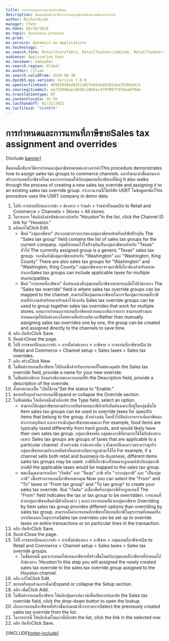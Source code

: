 ```yaml
---
title: การกำหนดและการแทนที่ภาษีขาย
description: ขั้นตอนนี้อธิบายวิธีการกำหนดกลุ่มภาษีขายตามช่องทางการค้า
author: RichardLuan
manager: tfehr
ms.date: 08/29/2018
ms.topic: business-process
ms.prod: ''
ms.service: dynamics-ax-applications
ms.technology: ''
ms.search.form: RetailStoreTable, RetailTaxOverrideCode, RetailTaxOverrideGroup
audience: Application User
ms.reviewer: kamaybac
ms.search.region: Global
ms.author: riluan
ms.search.validFrom: 2016-06-30
ms.dyn365.ops.version: Version 7.0.0
ms.openlocfilehash: 469850d8ed9251a827e834a483653ea7926bd414
ms.sourcegitcommit: eaf330dbee1db96c20d5ac479f007747bea079eb
ms.translationtype: HT
ms.contentlocale: th-TH
ms.lasthandoff: 02/15/2021
ms.locfileid: "5244074"
---
```

# <a name="sales-tax-assignment-and-overrides"></a><span data-ttu-id="60690-103">การกำหนดและการแทนที่ภาษีขาย</span><span class="sxs-lookup"><span data-stu-id="60690-103">Sales tax assignment and overrides</span></span>

[!include [banner](../../includes/banner.md)]

<span data-ttu-id="60690-104">ขั้นตอนนี้อธิบายวิธีการกำหนดกลุ่มภาษีขายตามช่องทางการค้า</span><span class="sxs-lookup"><span data-stu-id="60690-104">This procedure demonstrates how to assign sales tax groups to commerce channels.</span></span> <span data-ttu-id="60690-105">และยังแนะนำขั้นตอนการสร้างการแทนที่ภาษีขายใหม่ และการกำหนดให้กับกลุ่มแทนที่ภาษีขายที่มีอยู่ </span><span class="sxs-lookup"><span data-stu-id="60690-105">It also walks through the process of creating a new sales tax override and assigning it to an existing sales tax override group.</span></span> <span data-ttu-id="60690-106">กระบวนงานนี้ใช้บริษัท USRT ในข้อมูลสาธิต</span><span class="sxs-lookup"><span data-stu-id="60690-106">This procedure uses the USRT company in demo data.</span></span>

1. <span data-ttu-id="60690-107">ไปยัง การขายปลีกและการค้า > ช่องทาง > ร้านค้า > ร้านค้าทั้งหมด</span><span class="sxs-lookup"><span data-stu-id="60690-107">Go to Retail and Commerce > Channels > Stores > All stores.</span></span>
2. <span data-ttu-id="60690-108">ในรายการ ให้คลิกลิงค์รหัสช่องทางสำหรับ "Houston"</span><span class="sxs-lookup"><span data-stu-id="60690-108">In the list, click the Channel ID link for "Houston."</span></span>
3. <span data-ttu-id="60690-109">คลิกแก้ไข</span><span class="sxs-lookup"><span data-stu-id="60690-109">Click Edit.</span></span>
    * <span data-ttu-id="60690-110">ฟิลด์ "กลุ่มภาษีขาย" ประกอบด้วยรายการของกลุ่มภาษีขายสำหรับบริษัทปัจจุบัน </span><span class="sxs-lookup"><span data-stu-id="60690-110">The "Sales tax group" field contains the list of sales tax groups for the current company.</span></span> <span data-ttu-id="60690-111">กลุ่มที่กำหนดไว้ในปัจจุบันเป็นกลุ่มภาษีขายสำหรับ "Texas" ทั่วไป </span><span class="sxs-lookup"><span data-stu-id="60690-111">The currently assigned group is a generic "Texas" sales tax group.</span></span> <span data-ttu-id="60690-112">จากนั้นยังมีกลุ่มภาษีขายสำหรับ "Washington" และ "Washington, King County" </span><span class="sxs-lookup"><span data-stu-id="60690-112">There are also sales tax groups for "Washington" and "Washington, King County."</span></span> <span data-ttu-id="60690-113">กลุ่มภาษีขายอาจรวมภาษีที่เกี่ยวข้องสำหรับหลายอำเภอ</span><span class="sxs-lookup"><span data-stu-id="60690-113">Sales tax groups can include applicable taxes for multiple municipalities.</span></span>  
    * <span data-ttu-id="60690-114">ฟิลด์ "การแทนที่ภาษีขาย" คือตำแหน่งที่กลุ่มแทนที่ภาษีขายสามารถแม็ปไปยังช่องทาง </span><span class="sxs-lookup"><span data-stu-id="60690-114">The "Sales tax override" field is where sales tax override groups can be mapped to the channel.</span></span> <span data-ttu-id="60690-115">สามารถใช้กลุ่มแทนภาษีขายในการจัดกลุ่มการแทนที่ภาษีขายที่ทำงานสำหรับหลายร้านค้าไว้ด้วยกัน </span><span class="sxs-lookup"><span data-stu-id="60690-115">Sales tax override groups can be used to group together sales tax overrides that work for multiple stores.</span></span> <span data-ttu-id="60690-116">แทนการกำหนดการแทนที่ภาษีขายด้วยตนเองทีละรายการ สามารถสร้างและกำหนดกลุ่มให้กับช่องทางโดยตรงเพื่อประหยัดเวลา</span><span class="sxs-lookup"><span data-stu-id="60690-116">Rather than manually assigning sales tax overrides one by one, the group can be created and assigned directly to the channels to save time.</span></span>  
4. <span data-ttu-id="60690-117">คลิก บันทึก</span><span class="sxs-lookup"><span data-stu-id="60690-117">Click Save.</span></span>
5. <span data-ttu-id="60690-118">ปิดหน้า</span><span class="sxs-lookup"><span data-stu-id="60690-118">Close the page.</span></span>
6. <span data-ttu-id="60690-119">ไปที่ การขายปลีกและการค้า > การตั้งค่าช่องทาง > ภาษีขาย > การแทนที่ภาษีขาย</span><span class="sxs-lookup"><span data-stu-id="60690-119">Go to Retail and Commerce > Channel setup > Sales taxes > Sales tax overrides.</span></span>
7. <span data-ttu-id="60690-120">คลิก สร้าง</span><span class="sxs-lookup"><span data-stu-id="60690-120">Click New.</span></span>
8. <span data-ttu-id="60690-121">ในฟิลด์การแทนที่ภาษีขาย ให้ป้อนชื่อสำหรับการแทนที่ใหม่ของคุณ</span><span class="sxs-lookup"><span data-stu-id="60690-121">In the Sales tax override field, provide a name for your new override.</span></span>
9. <span data-ttu-id="60690-122">ในฟิลด์คำอธิบาย ป้อนคำอธิบายของการแทนที่</span><span class="sxs-lookup"><span data-stu-id="60690-122">In the Description field, provide a description of the override.</span></span>
10. <span data-ttu-id="60690-123">ตั้งค่าสถานะเป็น "เปิดใช้งาน"</span><span class="sxs-lookup"><span data-stu-id="60690-123">Set the status to "Enable."</span></span>
11. <span data-ttu-id="60690-124">ขยายหรือยุบส่วนการแทนที่</span><span class="sxs-lookup"><span data-stu-id="60690-124">Expand or collapse the Override section.</span></span>
12. <span data-ttu-id="60690-125">ในฟิลด์ชนิด ให้เลือกหนึ่งตัวเลือก</span><span class="sxs-lookup"><span data-stu-id="60690-125">In the Type field, select an option.</span></span>
    * <span data-ttu-id="60690-126">สามารถใช้กลุ่มภาษีขายตามประเภทสินค้าแทนภาษีสำหรับสินค้าเฉพาะที่อยู่ในกลุ่มนั้นได้ </span><span class="sxs-lookup"><span data-stu-id="60690-126">Item sales tax groups can be used to override taxes for specific items that belong to the group.</span></span> <span data-ttu-id="60690-127">ตัวอย่างเช่น โดยทั่วไปสินค้าอาหารจะคิดภาษีแตกต่างจากครุภัณฑ์ และอาจจะมีกลุ่มภาษีขายของตนเอง </span><span class="sxs-lookup"><span data-stu-id="60690-127">For example, food items are typically taxed differently from hard goods, and would likely have their own sales tax group.</span></span> <span data-ttu-id="60690-128">กลุ่มภาษีขายคือ กลุ่มของภาษีที่สามารถใช้ได้กับช่องทางเฉพาะ </span><span class="sxs-lookup"><span data-stu-id="60690-128">Sales tax groups are groups of taxes that are applicable to a particular channel.</span></span> <span data-ttu-id="60690-129">ตัวอย่างเช่น ถ้าช่องทางนั้น ๆ ทั้งขายปลีกและรวมระหว่างธุรกิจ กลุ่มภาษีขายตามประเภทสินค้าที่แตกต่างกันอาจถูกนำมาใช้ได้ </span><span class="sxs-lookup"><span data-stu-id="60690-129">For example, if a channel sells both retail and business-to-business, different items sales tax groups may be used.</span></span> <span data-ttu-id="60690-130">ภาษีที่เกี่ยวข้องทั้งหมดจะถูกแมปเข้ากับกลุ่มภาษีขาย</span><span class="sxs-lookup"><span data-stu-id="60690-130">All the applicable taxes would be mapped to the sales tax group.</span></span>  
    * <span data-ttu-id="60690-131">ขณะนี้คุณสามารถเลือก "เริ่มต้น" และ "สิ้นสุด" ภาษี หรือ "จากกลุ่มภาษี" และ "เป็นกลุ่มภาษี" เพื่อสร้างการแทนที่ภาษีขายของคุณ </span><span class="sxs-lookup"><span data-stu-id="60690-131">Now you can select the "From" and "To" taxes or "From tax group" and "To tax group" to create your sales tax override.</span></span> <span data-ttu-id="60690-132">ฟิลด์ "เริ่มต้น" บ่งชี้ภาษีหรือกลุ่มภาษีที่จะถูกแทนที่ </span><span class="sxs-lookup"><span data-stu-id="60690-132">The "From" field indicates the tax or tax group to be overridden.</span></span> <span data-ttu-id="60690-133">การแทนที่ด้วยกลุ่มภาษีขายสินค้ามีตัวเลือกต่าง ๆ มากกว่าการแทนที่ด้วยกลุ่มภาษีขาย </span><span class="sxs-lookup"><span data-stu-id="60690-133">Overriding by Item sales tax group provides different options than overriding by sales tax group.</span></span> <span data-ttu-id="60690-134">สามารถตั้งค่าการแทนที่ภาษีขายให้แทนที่ภาษีในธุรกรรมทั้งหมดหรือบรรทัดเฉพาะในธุรกรรม</span><span class="sxs-lookup"><span data-stu-id="60690-134">Sales tax overrides can be set up to override taxes on entire transactions or on particular lines in the transaction.</span></span>  
13. <span data-ttu-id="60690-135">คลิก บันทึก</span><span class="sxs-lookup"><span data-stu-id="60690-135">Click Save.</span></span>
14. <span data-ttu-id="60690-136">ปิดหน้า</span><span class="sxs-lookup"><span data-stu-id="60690-136">Close the page.</span></span>
15. <span data-ttu-id="60690-137">ไปที่ การขายปลีกและการค้า > การตั้งค่าช่องทาง > ภาษีขาย > กลุ่มแทนที่ภาษีขาย</span><span class="sxs-lookup"><span data-stu-id="60690-137">Go to Retail and Commerce > Channel setup > Sales taxes > Sales tax override groups.</span></span>
    * <span data-ttu-id="60690-138">ในขั้นตอนนี้ คุณจะกำหนดให้แทนภาษีขายที่สร้างขึ้นใหม่กับกลุ่มแทนที่ภาษีขายที่กำหนดไปยังช่องทาง 'Houston'</span><span class="sxs-lookup"><span data-stu-id="60690-138">In this step you will assigned the newly created sales tax override to the sales tax override group assigned to the Houston channel.</span></span>  
16. <span data-ttu-id="60690-139">คลิก แก้ไข</span><span class="sxs-lookup"><span data-stu-id="60690-139">Click Edit.</span></span>
17. <span data-ttu-id="60690-140">ขยายหรือยุบส่วนการตั้งค่า</span><span class="sxs-lookup"><span data-stu-id="60690-140">Expand or collapse the Setup section.</span></span>
18. <span data-ttu-id="60690-141">คลิก เพิ่ม</span><span class="sxs-lookup"><span data-stu-id="60690-141">Click Add.</span></span>
19. <span data-ttu-id="60690-142">ในฟิลด์การแทนที่ภาษีขาย ให้คลิกปุ่มดรอปดาวน์เพื่อเปิดการค้นหา</span><span class="sxs-lookup"><span data-stu-id="60690-142">In the Sales tax override field, click the drop-down button to open the lookup.</span></span>
20. <span data-ttu-id="60690-143">เลือกการแทนที่ภาษีขายที่สร้างขึ้นก่อนหน้านี้จากรายการ</span><span class="sxs-lookup"><span data-stu-id="60690-143">Select the previously created sales tax override from the list.</span></span>
21. <span data-ttu-id="60690-144">ในรายการนี้ ให้คลิกลิงค์ในแถวที่เลือก</span><span class="sxs-lookup"><span data-stu-id="60690-144">In the list, click the link in the selected row.</span></span>
22. <span data-ttu-id="60690-145">คลิก บันทึก</span><span class="sxs-lookup"><span data-stu-id="60690-145">Click Save.</span></span>



[!INCLUDE[footer-include](../../../includes/footer-banner.md)]